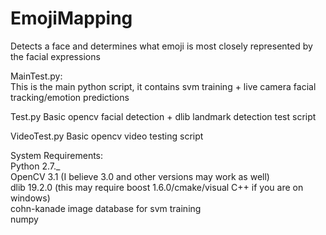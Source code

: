 # EmojiMapping
Detects a face and determines what emoji is most closely represented by the facial expressions

MainTest.py:  
  This is the main python script, it contains svm training + live camera facial tracking/emotion predictions
 
Test.py
  Basic opencv facial detection + dlib landmark detection test script

VideoTest.py
  Basic opencv video testing script

System Requirements:  
Python 2.7._  
OpenCV 3.1 (I believe 3.0 and other versions may work as well)  
dlib 19.2.0 (this may require boost 1.6.0/cmake/visual C++ if you are on windows)  
cohn-kanade image database for svm training  
numpy  
